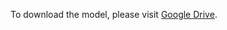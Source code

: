 To download the model, please visit [Google Drive](https://drive.google.com/file/d/1tBnXpmSlbJBx_EloS1evumVVMILYRl6Q/view?usp=sharing).
